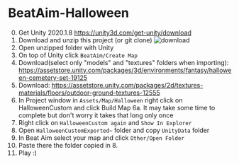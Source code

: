 # BeatAim-Halloween

0. Get Unity 2020.1.8 https://unity3d.com/get-unity/download
1. Download and unzip this project (or git clone)
![download](https://i.gyazo.com/9d16d764309a9f3a7df8df22ee16acea.png)
2. Open unzipped folder with Unity
3. On top of Unity click `BeatAim/Create Map`
4. Download(select only "models" and "textures" folders when importing): https://assetstore.unity.com/packages/3d/environments/fantasy/halloween-cemetery-set-19125
5. Download: https://assetstore.unity.com/packages/2d/textures-materials/floors/outdoor-ground-textures-12555
6. In Project window in `Assets/Map/Halloween` right click on HalloweenCustom and click Build Map
6a. It may take some time to complete but don't worry it takes that long only once
7. Right click on `HalloweenCustom again` and `Show In Explorer`
8. Open `HalloweenCustomExported~` folder and copy `UnityData` folder
9. In Beat Aim select your map and click `Other/Open Folder`
10. Paste there the folder copied in 8.
11. Play :)
